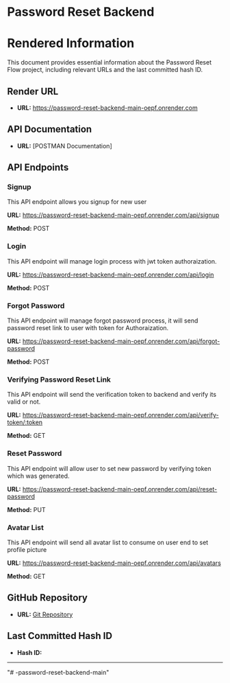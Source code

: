 # Password Reset Backend

# Rendered Information

This document provides essential information about the Password Reset Flow project, including relevant URLs and the last committed hash ID.

## Render URL

- **URL:** https://password-reset-backend-main-oepf.onrender.com

## API Documentation

- **URL:** [POSTMAN Documentation] 

## API Endpoints

### Signup

This API endpoint allows you signup for new user

**URL:** https://password-reset-backend-main-oepf.onrender.com/api/signup

**Method:** POST

### Login

This API endpoint will manage login process with jwt token authoraization.

**URL:** https://password-reset-backend-main-oepf.onrender.com/api/login

**Method:** POST

### Forgot Password

This API endpoint will manage forgot password process, it will send password reset link to user with token for Authoraization.

**URL:** https://password-reset-backend-main-oepf.onrender.com/api/forgot-password

**Method:** POST

### Verifying Password Reset Link

This API endpoint will send the verification token to backend and verify its valid or not.

**URL:** https://password-reset-backend-main-oepf.onrender.com/api/verify-token/:token

**Method:** GET

### Reset Password

This API endpoint will allow user to set new password by verifying token which was generated.

**URL:** https://password-reset-backend-main-oepf.onrender.com/api/reset-password

**Method:** PUT

### Avatar List

This API endpoint will send all avatar list to consume on user end to set profile picture

**URL:** https://password-reset-backend-main-oepf.onrender.com/api/avatars

**Method:** GET

## GitHub Repository

- **URL:** [Git Repository](https://github.com/jaganarasu/password-reset-backend-main.git)

## Last Committed Hash ID

- **Hash ID:**  

---
"# -password-reset-backend-main" 
